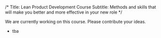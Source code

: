 /*
Title: Lean Product Development Course
Subtitle: Methods and skills that will make you better and more effective in your new role
*/

We are currently working on this course. Please contribute your ideas.

<split>

* tba
